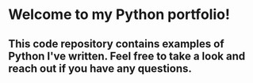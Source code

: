 # Welcome to my Python portfolio!

## This code repository contains examples of Python I've written. Feel free to take a look and reach out if you have any questions.
